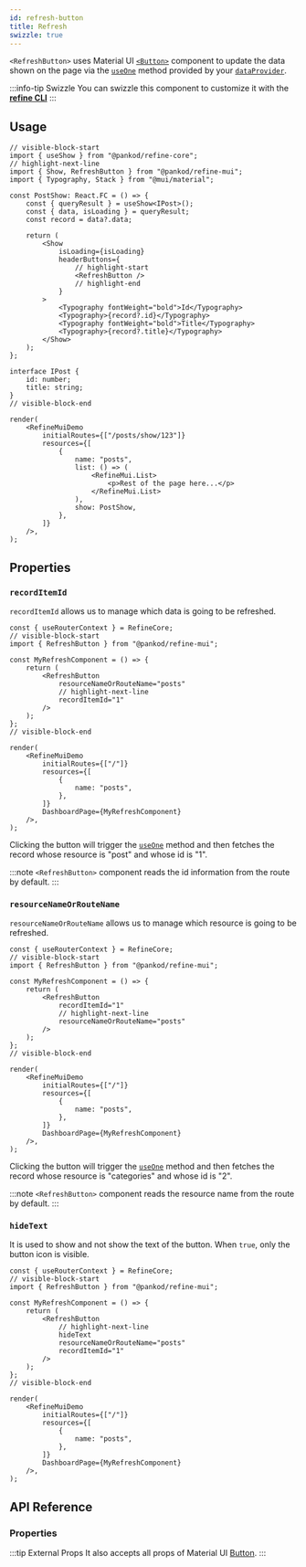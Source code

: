 ```yaml
---
id: refresh-button
title: Refresh
swizzle: true
---
```


`<RefreshButton>` uses Material UI [`<Button>`](https://mui.com/material-ui/react-button/) component to update the data shown on the page via the [`useOne`](/docs/api-reference/core/hooks/data/useOne/) method provided by your [`dataProvider`](/api-reference/core/providers/data-provider.md).

:::info-tip Swizzle
You can swizzle this component to customize it with the [**refine CLI**](/docs/packages/documentation/cli)
:::

## Usage

```tsx live url=http://localhost:3000/posts previewHeight=340px
// visible-block-start
import { useShow } from "@pankod/refine-core";
// highlight-next-line
import { Show, RefreshButton } from "@pankod/refine-mui";
import { Typography, Stack } from "@mui/material";

const PostShow: React.FC = () => {
    const { queryResult } = useShow<IPost>();
    const { data, isLoading } = queryResult;
    const record = data?.data;

    return (
        <Show
            isLoading={isLoading}
            headerButtons={
                // highlight-start
                <RefreshButton />
                // highlight-end
            }
        >
            <Typography fontWeight="bold">Id</Typography>
            <Typography>{record?.id}</Typography>
            <Typography fontWeight="bold">Title</Typography>
            <Typography>{record?.title}</Typography>
        </Show>
    );
};

interface IPost {
    id: number;
    title: string;
}
// visible-block-end

render(
    <RefineMuiDemo
        initialRoutes={["/posts/show/123"]}
        resources={[
            {
                name: "posts",
                list: () => (
                    <RefineMui.List>
                        <p>Rest of the page here...</p>
                    </RefineMui.List>
                ),
                show: PostShow,
            },
        ]}
    />,
);
```

## Properties

### `recordItemId`

`recordItemId` allows us to manage which data is going to be refreshed.

```tsx live disableScroll previewHeight=120px
const { useRouterContext } = RefineCore;
// visible-block-start
import { RefreshButton } from "@pankod/refine-mui";

const MyRefreshComponent = () => {
    return (
        <RefreshButton
            resourceNameOrRouteName="posts"
            // highlight-next-line
            recordItemId="1"
        />
    );
};
// visible-block-end

render(
    <RefineMuiDemo
        initialRoutes={["/"]}
        resources={[
            {
                name: "posts",
            },
        ]}
        DashboardPage={MyRefreshComponent}
    />,
);
```

Clicking the button will trigger the [`useOne`](/docs/api-reference/core/hooks/data/useOne/) method and then fetches the record whose resource is "post" and whose id is "1".

:::note
`<RefreshButton>` component reads the id information from the route by default.
:::

### `resourceNameOrRouteName`

`resourceNameOrRouteName` allows us to manage which resource is going to be refreshed.

```tsx live disableScroll previewHeight=120px
const { useRouterContext } = RefineCore;
// visible-block-start
import { RefreshButton } from "@pankod/refine-mui";

const MyRefreshComponent = () => {
    return (
        <RefreshButton
            recordItemId="1"
            // highlight-next-line
            resourceNameOrRouteName="posts"
        />
    );
};
// visible-block-end

render(
    <RefineMuiDemo
        initialRoutes={["/"]}
        resources={[
            {
                name: "posts",
            },
        ]}
        DashboardPage={MyRefreshComponent}
    />,
);
```

Clicking the button will trigger the [`useOne`](/docs/api-reference/core/hooks/data/useOne/) method and then fetches the record whose resource is "categories" and whose id is "2".

:::note
`<RefreshButton>` component reads the resource name from the route by default.
:::

### `hideText`

It is used to show and not show the text of the button. When `true`, only the button icon is visible.

```tsx live disableScroll previewHeight=120px
const { useRouterContext } = RefineCore;
// visible-block-start
import { RefreshButton } from "@pankod/refine-mui";

const MyRefreshComponent = () => {
    return (
        <RefreshButton
            // highlight-next-line
            hideText
            resourceNameOrRouteName="posts"
            recordItemId="1"
        />
    );
};
// visible-block-end

render(
    <RefineMuiDemo
        initialRoutes={["/"]}
        resources={[
            {
                name: "posts",
            },
        ]}
        DashboardPage={MyRefreshComponent}
    />,
);
```

## API Reference

### Properties

<PropsTable module="@pankod/refine-mui/RefreshButton" />

:::tip External Props
It also accepts all props of Material UI [Button](https://mui.com/material-ui/api/button/).
:::

